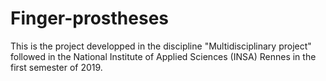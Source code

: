 # Finger-prostheses
This is the project developped in the discipline "Multidisciplinary project" followed in the National Institute of Applied Sciences (INSA) Rennes in the first semester of 2019.
